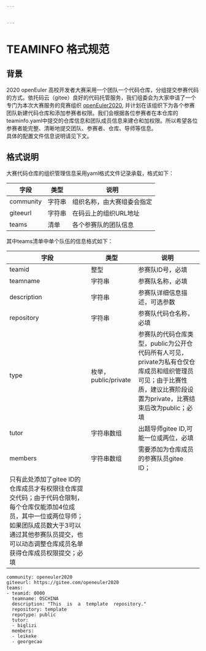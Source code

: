 ```yaml
---


---
```


<h1 id="teaminfo-格式规范">TEAMINFO 格式规范</h1>
<h2 id="背景">背景</h2>
<p>2020 openEuler 高校开发者大赛采用一个团队一个代码仓库，分组提交参赛代码的方式。依托码云（gitee）良好的代码托管服务，我们组委会为大家申请了一个专门为本次大赛服务的竞赛组织 <a href="https://gitee.com/openeuler2020">openEuler2020</a>, 并计划在该组织下为各个参赛团队新建代码仓库和添加参赛者权限。我们会根据各位参赛者在本仓库的teaminfo.yaml中提交的仓库信息和团队成员信息来建仓和加权限。所以希望各位参赛者能完整、清晰地提交团队、参赛者、仓库、导师等信息。<br>
具体的配置文件信息说明请见下文。</p>
<h2 id="格式说明">格式说明</h2>
<p>大赛代码仓库的组织管理信息采用yaml格式文件记录承载，格式如下：</p>

<table>
<thead>
<tr>
<th>字段</th>
<th>类型</th>
<th>说明</th>
</tr>
</thead>
<tbody>
<tr>
<td>community</td>
<td>字符串</td>
<td>组织名称，由大赛组委会指定</td>
</tr>
<tr>
<td>giteeurl</td>
<td>字符串</td>
<td>在码云上的组织URL地址</td>
</tr>
<tr>
<td>teams</td>
<td>清单</td>
<td>各个参赛队的团队信息</td>
</tr>
</tbody>
</table><p>其中teams清单中单个队伍的信息格式如下：</p>

<table>
<thead>
<tr>
<th>字段</th>
<th>类型</th>
<th>说明</th>
</tr>
</thead>
<tbody>
<tr>
<td>teamid</td>
<td>整型</td>
<td>参赛队ID号，必填</td>
</tr>
<tr>
<td>teamname</td>
<td>字符串</td>
<td>参赛队名称，必填</td>
</tr>
<tr>
<td>description</td>
<td>字符串</td>
<td>参赛队详细信息描述，可选参数</td>
</tr>
<tr>
<td>repository</td>
<td>字符串</td>
<td>参赛队代码仓名称，必填</td>
</tr>
<tr>
<td>type</td>
<td>枚举，public/private</td>
<td>参赛队的代码仓库类型，public为公开仓代码所有人可见，private为私有仓仅仓库成员和组织管理员可见；由于比赛性质，建议比赛阶段设置为private，比赛结束后改为public；必填</td>
</tr>
<tr>
<td>tutor</td>
<td>字符串数组</td>
<td>出题导师gitee ID,可能一位或两位，必填</td>
</tr>
<tr>
<td>members</td>
<td>字符串数组</td>
<td>需要添加为仓库成员的参赛队员gitee ID；</td>
</tr>
<tr>
<td>只有此处添加了gitee ID的仓库成员才有权限往仓库提交代码；由于代码仓限制，每个仓库仅能添加4位成员，其中一位或两位导师；如果团队成员数大于3可以通过其他参赛队员提交，也可以动态调整仓库成员名单获得仓库成员权限提交；必填</td>
<td></td>
<td></td>
</tr>
</tbody>
</table><pre><code>community: openeuler2020
giteeurl: https://gitee.com/openeuler2020
teams:
- teamid: 0000
  teamname: OSCHINA
  description: "This  is  a  template  repository."
  repository: template
  repotype: public
  tutor: 
  - biglizi
  members:
  - leikeke
  - georgecao
</code></pre>

